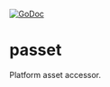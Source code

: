 [![GoDoc](https://godoc.org/github.com/KarpelesLab/passet?status.svg)](https://godoc.org/github.com/KarpelesLab/passet)

# passet

Platform asset accessor.
